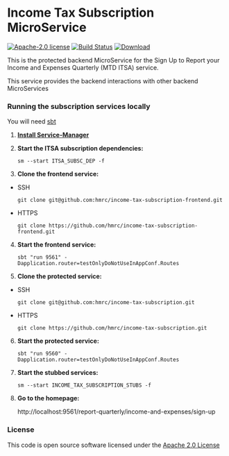 Income Tax Subscription MicroService
====================================
[![Apache-2.0 license](http://img.shields.io/badge/license-Apache-brightgreen.svg)](http://www.apache.org/licenses/LICENSE-2.0.html)
[![Build Status](https://travis-ci.org/hmrc/income-tax-subscription.svg?branch=master)](https://travis-ci.org/hmrc/income-tax-subscription) [ ![Download](https://api.bintray.com/packages/hmrc/releases/income-tax-subscription/images/download.svg) ](https://bintray.com/hmrc/releases/income-tax-subscription/_latestVersion)

This is the protected backend MicroService for the Sign Up to Report your Income and Expenses Quarterly (MTD ITSA) service.

This service provides the backend interactions with other backend MicroServices

### Running the subscription services locally

You will need [sbt](http://www.scala-sbt.org/)

1) **[Install Service-Manager](https://github.com/hmrc/service-manager/wiki/Install#install-service-manager)**


2) **Start the ITSA subscription dependencies:**

   `sm --start ITSA_SUBSC_DEP -f`


3) **Clone the frontend service:**

  - SSH 
  
    `git clone git@github.com:hmrc/income-tax-subscription-frontend.git`
  
  - HTTPS 
  
    `git clone https://github.com/hmrc/income-tax-subscription-frontend.git`
  
  
4) **Start the frontend service:**

   `sbt "run 9561" -Dapplication.router=testOnlyDoNotUseInAppConf.Routes`
   
  
5) **Clone the protected service:**

  - SSH 
  
     `git clone git@github.com:hmrc/income-tax-subscription.git`
  
  - HTTPS 
  
     `git clone https://github.com/hmrc/income-tax-subscription.git`
  
   
6) **Start the protected service:**

   `sbt "run 9560" -Dapplication.router=testOnlyDoNotUseInAppConf.Routes`

7) **Start the stubbed services:**

   `sm --start INCOME_TAX_SUBSCRIPTION_STUBS -f`

8) **Go to the homepage:**

   http://localhost:9561/report-quarterly/income-and-expenses/sign-up

### License
 
This code is open source software licensed under the [Apache 2.0 License]("http://www.apache.org/licenses/LICENSE-2.0.html")
 
